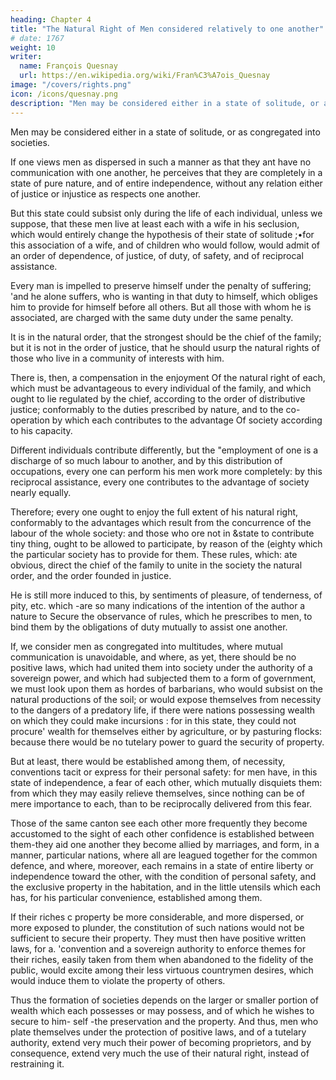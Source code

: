 ```yaml
---
heading: Chapter 4
title: "The Natural Right of Men considered relatively to one another"
# date: 1767
weight: 10
writer:
  name: François Quesnay
  url: https://en.wikipedia.org/wiki/Fran%C3%A7ois_Quesnay
image: "/covers/rights.png"
icon: /icons/quesnay.png
description: "Men may be considered either in a state of solitude, or as congregated into societies"
---
```




Men may be considered either in a state of solitude, or as congregated into societies.

If one views men as dispersed in such a manner as that they ant have no communication with one another, he perceives that they are completely in a state of pure nature, and of entire independence, without any relation either of justice or injustice as respects one another. 

But this state could subsist only during the life of each individual, unless we suppose, that these men live at least each with a wife in his seclusion, which would entirely change the hypothesis of their state of solitude ;•for this association of a wife, and of children who would follow, would admit of an order of dependence, of justice, of duty, of safety, and of reciprocal assistance.

Every man is impelled to preserve himself under the penalty of suffering; 'and he alone suffers, who is wanting in that duty to himself, which obliges him to provide for himself before all others. But all those with whom he is associated, are charged with the same duty under the same penalty. 

It is in the natural order, that the strongest should be the chief of the family; but it is not in the order of justice, that he should usurp the natural rights of those who live in a community of interests with him. 

There is, then, a compensation in the enjoyment Of the natural right of each, which must be advantageous to every individual of the family, and which ought to lie regulated by the chief, according to the order of distributive justice; conformably to the duties prescribed by nature, and to the co-operation by which each contributes to the advantage Of society according to his capacity. 

Different individuals contribute differently, but the "employment of one is a discharge of so much labour to another, and by this distribution of occupations, every one can perform his men work more completely: by this reciprocal assistance, every one contributes to the advantage of society nearly equally. 

Therefore; every one ought to enjoy the full extent of his natural right, conformably to the advantages which result from the concurrence of the labour of the whole society: and those who ore not in &state to contribute tiny thing, ought to be allowed to participate, by reason of the (eighty which the particular society has to provide for them. These rules, which: ate obvious, direct the chief of the family to unite in the society the natural order, and the order founded in justice. 

He is still more induced to this, by sentiments of pleasure, of tenderness, of pity, etc. which -are so many indications of the intention of the author a nature to Secure the observance of rules, which he prescribes to men, to bind them by the obligations of duty mutually to assist one another. 

If, we consider men as congregated into multitudes, where mutual communication is unavoidable, and where, as yet, there should be no positive laws, which had united them into society under the authority of a sovereign power, and which had subjected them to a form of government, we must look upon them as hordes of barbarians, who would subsist on the natural productions of the soil; or would expose themselves from necessity to the dangers of a predatory life, if there were nations possessing wealth on which they could make incursions : for in this state, they could not procure' wealth for themselves either by agriculture, or by pasturing flocks: because there would be no tutelary power to guard the security of property. 

But at least, there would be established among them, of necessity, conventions tacit or express for their personal safety: for men have, in this state of independence, a fear of each other, which mutually disquiets them: from which they may easily relieve themselves, since nothing can be of mere importance to each, than to be reciprocally delivered from this fear.

Those of the same canton see each other more frequently they become accustomed to the sight of each other confidence is established between them-they aid one another they become allied by marriages, and form, in a manner, particular nations, where all are leagued together for the common defence, and where, moreover, each remains in a state of entire liberty or independence toward the other, with the condition of personal safety, and the exclusive property in the habitation, and in the little utensils which each has, for his particular convenience, established among them.

If their riches c property be more considerable, and more dispersed, or more exposed to plunder, the constitution of such nations would not be sufficient to secure their property. They must then have positive written laws, for a. 'convention and a sovereign authority to enforce themes for their riches, easily taken from them when abandoned to the fidelity of the public, would excite among their less virtuous countrymen desires, which would induce them to violate the property of others. 

Thus the formation of societies depends on the larger or smaller portion of wealth which each possesses or may possess, and of which he wishes to secure to him- self -the preservation and the property. And thus, men who plate themselves under the protection of positive laws, and of a tutelary authority, extend very much their power of becoming proprietors, and by consequence, extend very much the use of their natural right, instead of restraining it.

